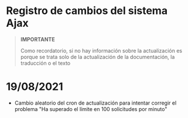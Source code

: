 # Registro de cambios del sistema Ajax

>**IMPORTANTE**
>
>Como recordatorio, si no hay información sobre la actualización es porque se trata solo de la actualización de la documentación, la traducción o el texto

# 19/08/2021

- Cambio aleatorio del cron de actualización para intentar corregir el problema "Ha superado el límite en 100 solicitudes por minuto"